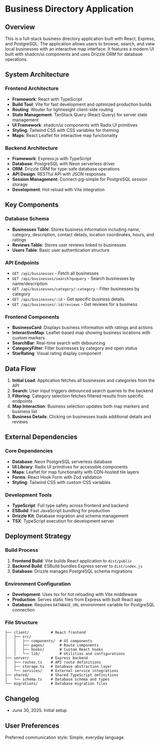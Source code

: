 # Business Directory Application

## Overview

This is a full-stack business directory application built with React, Express, and PostgreSQL. The application allows users to browse, search, and view local businesses with an interactive map interface. It features a modern UI built with shadcn/ui components and uses Drizzle ORM for database operations.

## System Architecture

### Frontend Architecture
- **Framework**: React with TypeScript
- **Build Tool**: Vite for fast development and optimized production builds
- **Routing**: Wouter for lightweight client-side routing
- **State Management**: TanStack Query (React Query) for server state management
- **UI Framework**: shadcn/ui components with Radix UI primitives
- **Styling**: Tailwind CSS with CSS variables for theming
- **Maps**: React Leaflet for interactive map functionality

### Backend Architecture
- **Framework**: Express.js with TypeScript
- **Database**: PostgreSQL with Neon serverless driver
- **ORM**: Drizzle ORM for type-safe database operations
- **API Design**: RESTful API with JSON responses
- **Session Management**: Connect-pg-simple for PostgreSQL session storage
- **Development**: Hot reload with Vite integration

## Key Components

### Database Schema
- **Businesses Table**: Stores business information including name, category, description, contact details, location coordinates, hours, and ratings
- **Reviews Table**: Stores user reviews linked to businesses
- **Users Table**: Basic user authentication structure

### API Endpoints
- `GET /api/businesses` - Fetch all businesses
- `GET /api/businesses/search?q=query` - Search businesses by name/description
- `GET /api/businesses/category/:category` - Filter businesses by category
- `GET /api/businesses/:id` - Get specific business details
- `GET /api/businesses/:id/reviews` - Get reviews for a business

### Frontend Components
- **BusinessCard**: Displays business information with ratings and actions
- **InteractiveMap**: Leaflet-based map showing business locations with custom markers
- **SearchBar**: Real-time search with debouncing
- **CategoryFilter**: Filter businesses by category and open status
- **StarRating**: Visual rating display component

## Data Flow

1. **Initial Load**: Application fetches all businesses and categories from the API
2. **Search**: User input triggers debounced search queries to the backend
3. **Filtering**: Category selection fetches filtered results from specific endpoints
4. **Map Interaction**: Business selection updates both map markers and business list
5. **Business Details**: Clicking on businesses loads additional details and reviews

## External Dependencies

### Core Dependencies
- **Database**: Neon PostgreSQL serverless database
- **UI Library**: Radix UI primitives for accessible components
- **Maps**: Leaflet for map functionality with CDN-hosted tile layers
- **Forms**: React Hook Form with Zod validation
- **Styling**: Tailwind CSS with custom CSS variables

### Development Tools
- **TypeScript**: Full type safety across frontend and backend
- **ESBuild**: Fast JavaScript bundling for production
- **Drizzle Kit**: Database migration and schema management
- **TSX**: TypeScript execution for development server

## Deployment Strategy

### Build Process
1. **Frontend Build**: Vite builds React application to `dist/public`
2. **Backend Build**: ESBuild bundles Express server to `dist/index.js`
3. **Database**: Drizzle manages PostgreSQL schema migrations

### Environment Configuration
- **Development**: Uses tsx for hot reloading with Vite middleware
- **Production**: Serves static files from Express with built React app
- **Database**: Requires `DATABASE_URL` environment variable for PostgreSQL connection

### File Structure
```
├── client/          # React frontend
│   ├── src/
│   │   ├── components/  # UI components
│   │   ├── pages/       # Route components
│   │   ├── hooks/       # Custom React hooks
│   │   └── lib/         # Utilities and configurations
├── server/          # Express backend
│   ├── routes.ts    # API route definitions
│   ├── storage.ts   # Database abstraction layer
│   └── services/    # External service integrations
├── shared/          # Shared TypeScript definitions
│   └── schema.ts    # Database schema and types
└── migrations/      # Database migration files
```

## Changelog
- June 30, 2025. Initial setup

## User Preferences

Preferred communication style: Simple, everyday language.